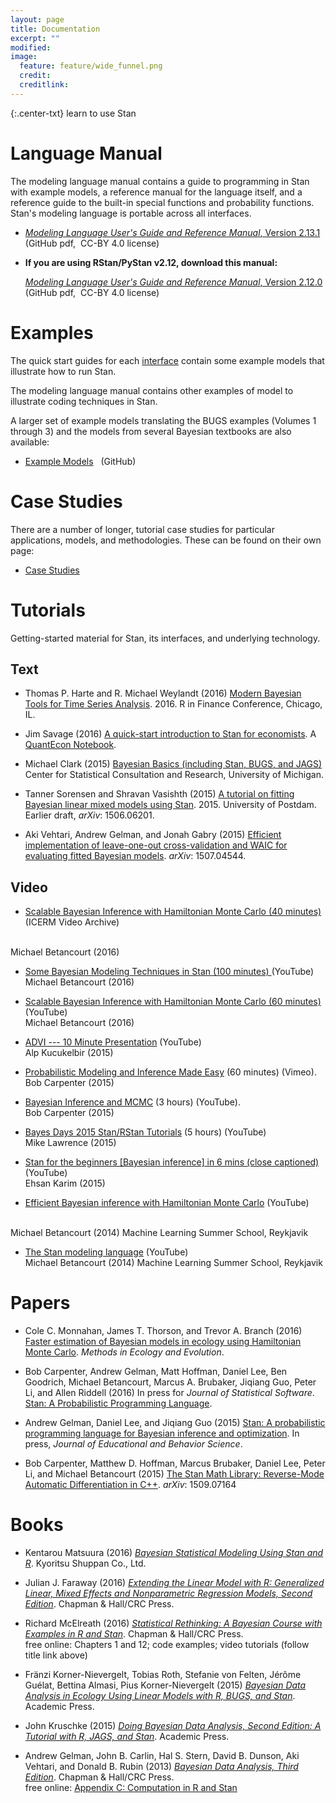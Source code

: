```yaml
---
layout: page
title: Documentation
excerpt: ""
modified:
image:
  feature: feature/wide_funnel.png
  credit:
  creditlink:
---
```


{:.center-txt}
learn to use Stan

# Language Manual

The modeling language manual contains a guide to programming in Stan
with example models, a reference manual for the language itself, and a
reference guide to the built-in special functions and probability
functions.  Stan's modeling language is portable across all
interfaces.


* <p>
  <a href="https://github.com/stan-dev/stan/releases/download/v2.13.1/stan-reference-2.13.1.pdf"><i>Modeling Language User's Guide and Reference Manual</i>, Version 2.13.1</a>
  <br />
  <span class="note">(GitHub pdf,&nbsp; CC-BY 4.0 license)</span>
  </p>
* **If you are using RStan/PyStan v2.12, download this manual:**
  <p>
  <a href="https://github.com/stan-dev/stan/releases/download/v2.12.0/stan-reference-2.12.0.pdf"><i>Modeling Language User's Guide and Reference Manual</i>, Version 2.12.0</a>
  <br />
  <span class="note">(GitHub pdf,&nbsp; CC-BY 4.0 license)</span>
  </p>


# Examples

The quick start guides for each [interface](/interfaces/) contain some
example models that illustrate how to run Stan.

The modeling language manual contains other examples of model to
illustrate coding techniques in Stan.

A larger set of example models translating the BUGS examples (Volumes
1 through 3) and the models from several Bayesian textbooks are also
available:

* <p>
  <a href="https://github.com/stan-dev/example-models/wiki">Example Models</a>
  &nbsp; <span class="note">(GitHub)</span>
  </p>


# Case Studies


There are a number of longer, tutorial case studies for particular
applications, models, and methodologies.  These can be found on their
own page:

* <p>
  <a href="case-studies.html">Case Studies</a>
  </p>

# Tutorials

Getting-started material for Stan, its interfaces, and underlying
technology.

## Text

* Thomas P. Harte and R. Michael Weylandt (2016) [Modern Bayesian Tools for Time Series Analysis](http://tharte.github.io/mbt/). 2016. R in Finance Conference, Chicago, IL.

* Jim Savage (2016) [A quick-start introduction to Stan for economists](http://nbviewer.jupyter.org/github/QuantEcon/QuantEcon.notebooks/blob/master/IntroToStan_basics_workflow.ipynb).  A [QuantEcon Notebook](http://quantecon.org/notebooks.html).

* Michael Clark (2015) [Bayesian Basics (including Stan, BUGS, and
  JAGS)](http://m-clark.github.io/docs/IntroBayes.html) Center for
  Statistical Consultation and Research, University of Michigan.

* Tanner Sorensen and Shravan Vasishth (2015) [A tutorial on fitting Bayesian linear mixed models using Stan](http://www.ling.uni-potsdam.de/~vasishth/statistics/BayesLMMs.html). 2015.  University of Postdam.  Earlier draft, <i>arXiv</i>: 1506.06201.

*  Aki Vehtari, Andrew Gelman, and Jonah Gabry (2015) [Efficient implementation of leave-one-out cross-validation and WAIC for evaluating fitted Bayesian models](http://arxiv.org/abs/1507.04544). <i>arXiv</i>: 1507.04544.



## Video

* <a class="external" href="https://icerm.brown.edu/video_archive/#/play/1107">Scalable
  Bayesian Inference with Hamiltonian Monte Carlo (40 minutes) </a> <span class="note">
  (ICERM Video Archive)</span>
<br />
Michael Betancourt (2016)

* <a class="external" href="https://www.youtube.com/watch?v=uSjsJg8fcwY">Some Bayesian
  Modeling Techniques in Stan (100 minutes) </a> <span class="note">(YouTube)</span>
  <br />
  Michael Betancourt (2016)

* <a class="external" href="https://www.youtube.com/watch?v=VnNdhsm0rJQ">Scalable Bayesian
  Inference with Hamiltonian Monte Carlo (60 minutes) </a> <span class="note">(YouTube)</span>
  <br />
  Michael Betancourt (2016)

* <a class="external" href="https://youtu.be/95bpsWr1lJ8">ADVI --- 10
  Minute Presentation</a>  <span class="note">(YouTube)</span>
  <br />
  Alp Kucukelbir (2015)

* <a class="external" href="https://vimeo.com/132156595">Probabilistic
  Modeling and Inference Made Easy</a> (60 minutes) <span class="note">(Vimeo)</span>.
  <br />
  Bob Carpenter (2015)

* <a class="external" href="https://www.youtube.com/watch?v=qQFF4tPgeWI">Bayesian Inference and MCMC</a> (3 hours) <span class="note">(YouTube)</span>. <br /> Bob Carpenter (2015)

*  <a class="external"
    href="https://www.youtube.com/playlist?list=PLu77iLvsj_GPoC6tTw01EP1Tcr2I6zEm8">Bayes Days 2015 Stan/RStan Tutorials</a> (5 hours)
    <span class="note">(YouTube)</span>
    <br />
    Mike Lawrence (2015)

* <a class="external"
    href="https://www.youtube.com/watch?v=tLprFqSWS1w">Stan
    for the beginners [Bayesian inference] in 6 mins (close captioned)</a>
    <span class="note">(YouTube)</span>
    <br />
    Ehsan Karim (2015)

*  [Efficient Bayesian inference with Hamiltonian Monte Carlo](https://www.youtube.com/watch?v=pHsuIaPbNbY)
  <span class="note">(YouTube)</span>
  <br />
  Michael Betancourt (2014) Machine Learning Summer School, Reykjavik

*  [The Stan modeling language](https://www.youtube.com/watch?v=xWQpEAyI5s8)
    <span class="note">(YouTube)</span>
    <br />
    Michael Betancourt (2014) Machine Learning Summer School, Reykjavik


# Papers

* Cole C. Monnahan, James T. Thorson, and Trevor A. Branch (2016)
[Faster estimation of Bayesian models in ecology using Hamiltonian Monte Carlo](http://onlinelibrary.wiley.com/doi/10.1111/2041-210X.12681/full).  *Methods in Ecology and Evolution*.

* Bob Carpenter, Andrew Gelman, Matt Hoffman, Daniel Lee, Ben Goodrich, Michael Betancourt, Marcus A. Brubaker, Jiqiang Guo, Peter Li, and Allen Riddell (2016) In press for <i>Journal of Statistical Software</i>. [Stan: A Probabilistic Programming Language](http://www.stat.columbia.edu/~gelman/research/published/stan-paper-revision-feb2015.pdf).

* Andrew Gelman, Daniel Lee, and Jiqiang Guo (2015) [Stan: A probabilistic programming language for Bayesian inference and optimization](http://www.stat.columbia.edu/~gelman/research/published/stan_jebs_2.pdf). In press, <i>Journal of Educational and Behavior Science</i>.

* Bob Carpenter, Matthew D. Hoffman, Marcus Brubaker, Daniel Lee, Peter Li, and Michael Betancourt (2015) [The Stan Math Library: Reverse-Mode Automatic Differentiation in C++](http://arxiv.org/abs/1509.07164).  <i>arXiv</i>: 1509.07164




# Books

* Kentarou Matsuura (2016) [<i>Bayesian Statistical Modeling Using
  Stan and R</i>](https://www.amazon.co.jp/gp/product/4320112423/ref=pd_sim_14_1). Kyoritsu Shuppan Co., Ltd.

* Julian J. Faraway (2016) [<i>Extending the Linear Model with R:
  Generalized Linear, Mixed Effects and Nonparametric Regression
  Models, Second
  Edition</i>](http://www.maths.bath.ac.uk/~jjf23/ELM/index.html). Chapman
  &amp; Hall/CRC Press.

* Richard McElreath (2016) [<i>Statistical Rethinking: A Bayesian
  Course with Examples in R and
  Stan</i>](http://xcelab.net/rm/statistical-rethinking/). Chapman
  &amp; Hall/CRC Press.  <br /> free online: Chapters 1 and 12; code
  examples; video tutorials (follow title link above)

* Fränzi Korner-Nievergelt, Tobias Roth, Stefanie von Felten, Jérôme
  Guélat, Bettina Almasi, Pius Korner-Nievergelt (2015) [<i>Bayesian
  Data Analysis in Ecology Using Linear Models with R, BUGS, and
  Stan</i>](http://www.amazon.com/Bayesian-Analysis-Ecology-Linear-Models-ebook/dp/B00W18O078).
  Academic Press.

* John Kruschke (2015) [<i>Doing Bayesian Data Analysis, Second
  Edition: A Tutorial with R, JAGS, and
  Stan</i>](http://www.amazon.com/Doing-Bayesian-Data-Analysis-Second/dp/0124058884).
  Academic Press.

* Andrew Gelman, John B. Carlin, Hal S. Stern, David B. Dunson, Aki
  Vehtari, and Donald B. Rubin (2013) [<i>Bayesian Data Analysis,
  Third Edition</i>](http://www.amazon.com/gp/product/1439840954).
  Chapman &amp; Hall/CRC Press. <br /> free online: [Appendix C:
  Computation in R and
  Stan](http://www.stat.columbia.edu/~gelman/book/software.pdf)
